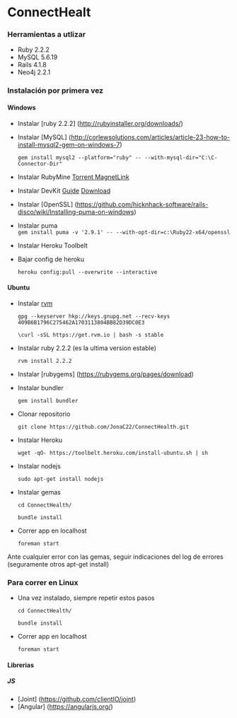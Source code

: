 # ConnectHealt

### Herramientas a utlizar

- Ruby 2.2.2
- MySQL 5.6.19
- Rails 4.1.8
- Neo4j 2.2.1

### Instalación por primera vez

#### Windows

- Instalar [ruby 2.2.2] (http://rubyinstaller.org/downloads/)

- Instalar [MySQL] (http://corlewsolutions.com/articles/article-23-how-to-install-mysql2-gem-on-windows-7)

    ` gem install mysql2 --platform="ruby" -- --with-mysql-dir="C:\C-Connector-Dir" `

- Instalar RubyMine [Torrent MagnetLink](magnet:?xt=urn:btih:4becc6d64bb35eb6c59ebb6d106b0f8f180de6f9&dn=JetBrains+RubyMine+v6+3+3+Incl+KeyMaker-DVT&tr=udp%3A%2F%2Ftracker.openbittorrent.com%3A80&tr=udp%3A%2F%2Fopen.demonii.com%3A1337&tr=udp%3A%2F%2Ftracker.coppersurfer.tk%3A6969&tr=udp%3A%2F%2Fexodus.desync.com%3A6969)

- Instalar DevKit [Guide](http://stackoverflow.com/questions/10694997/gem-install-json-v-1-7-3-gives-please-update-your-path-to-include-build-tools)
 [Download](http://dl.bintray.com/oneclick/rubyinstaller/DevKit-mingw64-64-4.7.2-20130224-1432-sfx.exe)

- Instalar [OpenSSL] (https://github.com/hicknhack-software/rails-disco/wiki/Installing-puma-on-windows)

- Instalar puma  
	` gem install puma -v '2.9.1' -- --with-opt-dir=c:\Ruby22-x64/openssl `

- Instalar Heroku Toolbelt  

- Bajar config de heroku  

    ` heroku config:pull --overwrite --interactive `

#### Ubuntu

- Instalar [rvm](https://rvm.io/)

	` gpg --keyserver hkp://keys.gnupg.net --recv-keys 409B6B1796C275462A1703113804BB82D39DC0E3 `

	` \curl -sSL https://get.rvm.io | bash -s stable `

- Instalar ruby 2.2.2 (es la ultima version estable)

	` rvm install 2.2.2 `

- Instalar [rubygems] (https://rubygems.org/pages/download)

- Instalar bundler

	` gem install bundler `

- Clonar repositorio

	` git clone https://github.com/JonaC22/ConnectHealth.git `

- Instalar Heroku

	` wget -qO- https://toolbelt.heroku.com/install-ubuntu.sh | sh `

- Instalar nodejs

	` sudo apt-get install nodejs `

- Instalar gemas

	` cd ConnectHealth/ `

	` bundle install `

- Correr app en localhost

	` foreman start `

Ante cualquier error con las gemas, seguir indicaciones del log de errores (seguramente otros apt-get install)

### Para correr en Linux

- Una vez instalado, siempre repetir estos pasos

	` cd ConnectHealth/ `

	` bundle install `

- Correr app en localhost

	` foreman start `

#### Librerias

##### JS

- [Joint] (https://github.com/clientIO/joint)
- [Angular] (https://angularjs.org/)